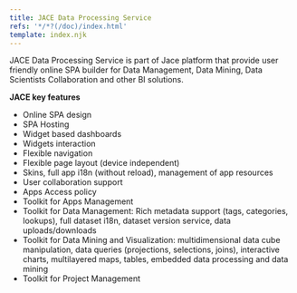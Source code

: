 ```yaml
---
title: JACE Data Processing Service
refs: '*/*?(/doc)/index.html'
template: index.njk
---
```


JACE Data Processing Service is part of Jace platform
that provide user friendly online SPA builder for Data Management, Data Mining, Data Scientists Collaboration and other BI solutions.

**JACE key features**
+ Online SPA design
+ SPA Hosting
+ Widget based dashboards
+ Widgets interaction
+ Flexible navigation
+ Flexible page layout (device independent)
+ Skins, full app i18n (without reload), management of app resources
+ User collaboration support
+ Apps Access policy
+ Toolkit for Apps Management
+ Toolkit for Data Management: Rich metadata support (tags, categories, lookups), full dataset i18n, dataset version service, data uploads/downloads
+ Toolkit for Data Mining and Visualization: multidimensional data cube manipulation, data queries (projections, selections, joins), interactive charts, multilayered maps, tables, embedded data processing and data mining
+ Toolkit for Project Management


